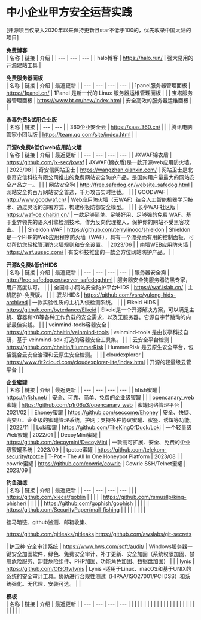 # 中小企业甲方安全运营实践

[开源项目仅录入2020年以来保持更新且star不低于100的，优先收录中国大陆的项目]

**免费博客**<br />
| 名称 | 链接 | 介绍 |
| --- | --- | --- |
| halo博客 | https://halo.run/ | 强大易用的开源建站工具 |

**免费服务器面板**<br />
| 名称 | 链接 | 介绍 | 最近更新 |
| --- | --- | --- | --- |
| 1panel服务器管理面板 | https://1panel.cn/ | 1Panel 是新一代的 Linux 服务器运维管理面板 |   |
| 宝塔服务器管理面板 | https://www.bt.cn/new/index.html | 安全高效的服务器运维面板 |   |

**杀毒免费&试用企业版**<br />
| 名称 | 链接 |
| --- | --- |
| 360企业安全云 | https://saas.360.cn/ |  |
| 腾讯电脑管家小团队版 | https://team.qq.com/site/index.html |  |

**开源&免费&低价web应用防火墙**<br />
| 名称 | 链接 | 介绍 | 最近更新 |
| --- | --- | --- | --- |
| JXWAF锦衣盾 | https://github.com/jx-sec/jxwaf | JXWAF(锦衣盾)是一款开源web应用防火墙。 | 2023/08  |
| 奇安信网站卫士 | https://wangzhan.qianxin.com/ | 网站卫士是北京奇安信科技有限公司推出的免费网站安全防护产品，是国内用户量最大的网站安全产品之一。 |   |
| 网站安全狗 | http://free.safedog.cn/website_safedog.html | 网站安全狗百万网站安全首选，千万攻击实时拦截。 |   |
| GOODWAF | http://www.goodwaf.cn/ | Web应用防火墙（云WAF）结合人工智能机器学习技术、通过灵活的部署方式，构建积极防御安全模型。 |   |
| 长亭WAF社区版 | https://waf-ce.chaitin.cn/ | 一款足够简单、足够好用、足够强的免费 WAF。基于业界领先的语义引擎检测技术，作为反向代理接入，保护你的网站不受黑客攻击。 |   |
| Shieldon WAF | https://github.com/terrylinooo/shieldon | Shieldon是一个PHP的Web应用程序防火墙（WAF），具有一个漂亮而有用的控制面板，可以帮助您轻松管理防火墙规则和安全设置。 |  2023/06 |
| 南墙WEB应用防火墙 | https://waf.uusec.com/ | 有安科技推出的一款全方位网站防护产品。 |   |

**开源&免费&低价HIDS**<br />
| 名称 | 链接 | 介绍 | 最近更新 |
| --- | --- | --- | --- |
| 服务器安全狗 | http://free.safedog.cn/server_safedog.html |  服务器安全狗服务器防黑专家，用户高度认可。 |   |
| 全国中小网站安全防护平台HIDS | https://waf.islab.cn/ | 主机防护-免费版。 |   |
| 驭龙HIDS | https://github.com/ysrc/yulong-hids-archived | 一款实验性质的主机入侵检测系统。 |   |
| Elkeid HIDS | https://github.com/bytedance/Elkeid | Elkeid是一个开源解决方案，可以满足主机、容器和K8等各种工作负载的安全需求，以及无服务器。它源自字节跳动的内部最佳实践。 |   |
| veinmind-tools容器安全 | https://github.com/chaitin/veinmind-tools | veinmind-tools 是由长亭科技自研，基于 veinmind-sdk 打造的容器安全工具集。 |   |
| 云安全平台检测 | https://github.com/chaitin/HummerRisk | HummerRisk 是云原生安全平台，包括混合云安全治理和云原生安全检测。 |   |
| cloudexplorer | https://www.fit2cloud.com/cloudexplorer-lite/index.html | 开源的轻量级云管平台 |   |

**企业蜜罐**<br />
| 名称 | 链接 | 介绍 | 最近更新 |
| --- | --- | --- | --- |
| hfish蜜罐 | https://hfish.net/ | 安全、可靠、简单、免费的企业级蜜罐 |   |
| opencanary_web蜜罐 | https://github.com/p1r06u3/opencanary_web | 蜜罐网络管理平台 |  2021/02 |
| Ehoney蜜罐 | https://github.com/seccome/Ehoney | 安全、快捷、高交互、企业级的蜜罐管理系统，护网；支持多种协议蜜罐、蜜签、诱饵等功能。 | 2022/11  |
| Loki蜜罐 | https://github.com/TheKingOfDuck/Loki | 一个轻量级Web蜜罐 |  2022/01 |
| DecoyMini蜜罐 | https://github.com/decoymini/DecoyMini | 一款高可扩展、安全、免费的企业级蜜罐系统 |  2023/09 |
| tpotce蜜罐 | https://github.com/telekom-security/tpotce | T-Pot - The All In One Honeypot Platform | 2023/08  |
| cowrie蜜罐 | https://github.com/cowrie/cowrie | Cowrie SSH/Telnet蜜罐 | 2023/09  |

**钓鱼演练**<br />
| 名称 | 链接 | 介绍 | 最近更新 |
| --- | --- | --- | --- |
|  | https://github.com/xiecat/goblin |  |   |
|  | https://github.com/rsmusllp/king-phisher/ |  |   |
|  | https://github.com/gophish/gophish |  |   |
|  | https://github.com/SecurityPaper/mail_fishing |  |   |
|  |  |  |   |

挂马暗链、github监测、邮箱收集、

https://github.com/gitleaks/gitleaks
https://github.com/awslabs/git-secrets


| 护卫神·安全审计系统 | https://www.hws.com/soft/audit/ | Windows服务器一键安全加固软件，绿色、免费安全审计、补丁更新、安全加固（系统权限加固、禁用危险服务、卸载危险组件、PHP加固、功能角色加固、数据盘加固） |   |
| lynis | https://github.com/CISOfy/lynis | Lynis -适用于Linux、macOS和基于UNIX的系统的安全审计工具。协助进行合规性测试（HIPAA/ISO27001/PCI DSS）和系统强化。无代理，安装可选。 |   |

**模板**<br />
| 名称 | 链接 | 介绍 | 最近更新 |
| --- | --- | --- | --- |
|  |  |  |   |
|  |  |  |   |
|  |  |  |   |
|  |  |  |   |
|  |  |  |   |
